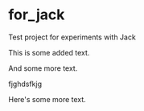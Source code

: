 # for_jack
Test project for experiments with Jack

This is some added text.

And some more text.

fjghdsfkjg

Here's some more text.
